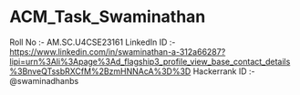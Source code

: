 # ACM_Task_Swaminathan

Roll No :- AM.SC.U4CSE23161
LinkedIn ID :- https://www.linkedin.com/in/swaminathan-a-312a66287?lipi=urn%3Ali%3Apage%3Ad_flagship3_profile_view_base_contact_details%3BnveQTssbRXCfM%2BzmHNNAcA%3D%3D
Hackerrank ID :- @swaminadhanbs
